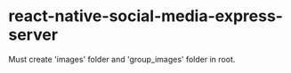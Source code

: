 # react-native-social-media-express-server

Must create 'images' folder and 'group_images' folder in root.
